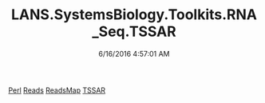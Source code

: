 ﻿---
title: LANS.SystemsBiology.Toolkits.RNA_Seq.TSSAR
date: 6/16/2016 4:57:01 AM
---

[Perl](T-LANS.SystemsBiology.Toolkits.RNA_Seq.TSSAR.Perl.html)
[Reads](T-LANS.SystemsBiology.Toolkits.RNA_Seq.TSSAR.Reads.html)
[ReadsMap](T-LANS.SystemsBiology.Toolkits.RNA_Seq.TSSAR.ReadsMap.html)
[TSSAR](T-LANS.SystemsBiology.Toolkits.RNA_Seq.TSSAR.TSSAR.html)
